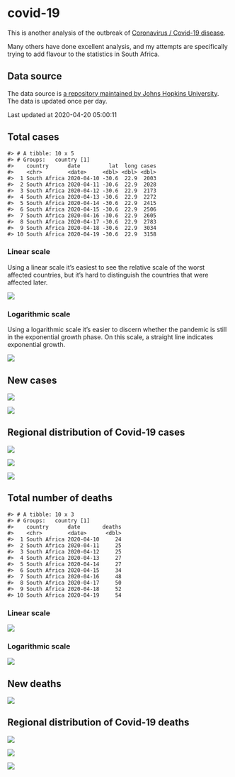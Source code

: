 
<!-- README.md is generated from README.Rmd. Please edit that file -->

# covid-19

<!-- badges: start -->

<!-- badges: end -->

This is another analysis of the outbreak of [Coronavirus / Covid-19
disease](https://en.wikipedia.org/wiki/Coronavirus_disease_2019).

Many others have done excellent analysis, and my attempts are
specifically trying to add flavour to the statistics in South Africa.

## Data source

The data source is [a repository maintained by Johns Hopkins
University](https://github.com/CSSEGISandData/COVID-19). The data is
updated once per day.

Last updated at 2020-04-20 05:00:11

## Total cases

    #> # A tibble: 10 x 5
    #> # Groups:   country [1]
    #>    country      date         lat  long cases
    #>    <chr>        <date>     <dbl> <dbl> <dbl>
    #>  1 South Africa 2020-04-10 -30.6  22.9  2003
    #>  2 South Africa 2020-04-11 -30.6  22.9  2028
    #>  3 South Africa 2020-04-12 -30.6  22.9  2173
    #>  4 South Africa 2020-04-13 -30.6  22.9  2272
    #>  5 South Africa 2020-04-14 -30.6  22.9  2415
    #>  6 South Africa 2020-04-15 -30.6  22.9  2506
    #>  7 South Africa 2020-04-16 -30.6  22.9  2605
    #>  8 South Africa 2020-04-17 -30.6  22.9  2783
    #>  9 South Africa 2020-04-18 -30.6  22.9  3034
    #> 10 South Africa 2020-04-19 -30.6  22.9  3158

### Linear scale

Using a linear scale it’s easiest to see the relative scale of the worst
affected countries, but it’s hard to distinguish the countries that were
affected later.

![](README_files/figure-gfm/unnamed-chunk-5-1.png)<!-- -->

### Logarithmic scale

Using a logarithmic scale it’s easier to discern whether the pandemic is
still in the exponential growth phase. On this scale, a straight line
indicates exponential growth.

![](README_files/figure-gfm/unnamed-chunk-6-1.png)<!-- -->

## New cases

![](README_files/figure-gfm/unnamed-chunk-7-1.png)<!-- -->

![](README_files/figure-gfm/unnamed-chunk-8-1.png)<!-- -->

## Regional distribution of Covid-19 cases

![](README_files/figure-gfm/unnamed-chunk-9-1.png)<!-- -->

![](README_files/figure-gfm/unnamed-chunk-10-1.png)<!-- -->

![](README_files/figure-gfm/unnamed-chunk-11-1.png)<!-- -->

## Total number of deaths

    #> # A tibble: 10 x 3
    #> # Groups:   country [1]
    #>    country      date       deaths
    #>    <chr>        <date>      <dbl>
    #>  1 South Africa 2020-04-10     24
    #>  2 South Africa 2020-04-11     25
    #>  3 South Africa 2020-04-12     25
    #>  4 South Africa 2020-04-13     27
    #>  5 South Africa 2020-04-14     27
    #>  6 South Africa 2020-04-15     34
    #>  7 South Africa 2020-04-16     48
    #>  8 South Africa 2020-04-17     50
    #>  9 South Africa 2020-04-18     52
    #> 10 South Africa 2020-04-19     54

### Linear scale

![](README_files/figure-gfm/unnamed-chunk-14-1.png)<!-- -->

### Logarithmic scale

![](README_files/figure-gfm/unnamed-chunk-15-1.png)<!-- -->

## New deaths

![](README_files/figure-gfm/unnamed-chunk-16-1.png)<!-- -->

## Regional distribution of Covid-19 deaths

![](README_files/figure-gfm/unnamed-chunk-17-1.png)<!-- -->

![](README_files/figure-gfm/unnamed-chunk-18-1.png)<!-- -->

![](README_files/figure-gfm/unnamed-chunk-19-1.png)<!-- -->
